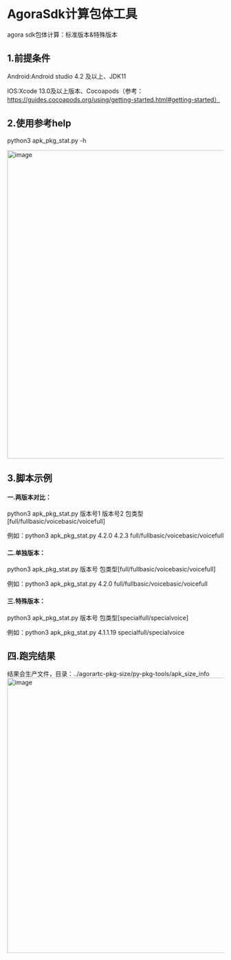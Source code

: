 # AgoraSdk计算包体工具
agora sdk包体计算：标准版本&特殊版本
## 1.前提条件
Android:Android studio 4.2 及以上、JDK11

IOS:Xcode 13.0及以上版本、Cocoapods（参考：https://guides.cocoapods.org/using/getting-started.html#getting-started）

## 2.使用参考help
python3 apk_pkg_stat.py -h

<img width="716" alt="image" src="https://github.com/chowen-zz/agorartc-pkg-size/assets/6028309/fea7cc92-6983-4e8d-8e85-8389a558fb5e">


## 3.脚本示例
#### 一.两版本对比：
python3 apk_pkg_stat.py 版本号1 版本号2 包类型[full/fullbasic/voicebasic/voicefull]
  
   例如：python3 apk_pkg_stat.py  4.2.0  4.2.3  full/fullbasic/voicebasic/voicefull
#### 二.单独版本：
python3 apk_pkg_stat.py 版本号 包类型[full/fullbasic/voicebasic/voicefull]
   
   例如：python3 apk_pkg_stat.py 4.2.0 full/fullbasic/voicebasic/voicefull
#### 三.特殊版本：
python3 apk_pkg_stat.py 版本号 包类型[specialfull/specialvoice]
  
   例如：python3 apk_pkg_stat.py 4.1.1.19 specialfull/specialvoice
   
## 四.跑完结果
结果会生产文件，目录：../agorartc-pkg-size/py-pkg-tools/apk_size_info
<img width="639" alt="image" src="https://github.com/chowen-zz/agorartc-pkg-size/assets/6028309/bc15467b-62c8-48f2-a129-ac1efa2da5aa">
